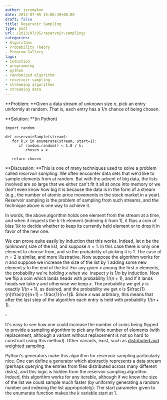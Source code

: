 ```yaml
---
author: jeremykun
date: 2013-07-05 15:00:49+00:00
draft: false
title: Reservoir Sampling
type: post
url: /2013/07/05/reservoir-sampling/
categories:
- Algorithms
- Probability Theory
- Program Gallery
tags:
- induction
- programming
- python
- randomized algorithm
- reservoir sampling
- streaming algorithms
- streaming data
---
```


**Problem: **Given a data stream of unknown size $n$, pick an entry uniformly at random. That is, each entry has a $1/n$ chance of being chosen.

**Solution: **(in Python)

    
    import random
    
    def reservoirSample(stream):
       for k,x in enumerate(stream, start=1):
          if random.random() < 1.0 / k:
             chosen = x
    
       return chosen


**Discussion: **This is one of many techniques used to solve a problem called _reservoir sampling_. We often encounter data sets that we'd like to sample elements from at random. But with the advent of big data, the lists involved are so large that we either can't fit it all at once into memory or we don't even know how big it is because the data is in the form of a stream (e.g., the number of atomic price movements in the stock market in a year). Reservoir sampling is the problem of sampling from such streams, and the technique above is one way to achieve it.

In words, the above algorithm holds one element from the stream at a time, and when it inspects the $k$-th element (indexing $k$ from 1), it flips a coin of bias $1/k$ to decide whether to keep its currently held element or to drop it in favor of the new one.

We can prove quite easily by induction that this works. Indeed, let $n$ be the (unknown) size of the list, and suppose $n=1$. In this case there is only one element to choose from, and so the probability of picking it is 1. The case of $n=2$ is similar, and more illustrative. Now suppose the algorithm works for $n$ and suppose we increase the size of the list by 1 adding some new element $y$ to the end of the list. For any given $x$ among the first $n$ elements, the probability we're holding $x$ when we  inspect $y$ is $1/n$ by induction. Now we flip a coin which lands heads with probability $1/(n+1)$, and if it lands heads we take $y$ and otherwise we keep $x$. The probability we get $y$ is exactly $1/(n+1)$, as desired, and the probability we get $x$ is $\frac{1}{n}\frac{n}{n+1} = \frac{1}{n+1}$. Since $x$ was arbitrary, this means that after the last step of the algorithm each entry is held with probability $1/(n+1)$.


$\square$


It's easy to see how one could increase the number of coins being flipped to provide a sampling algorithm to pick any finite number of elements (with replacement, although a variant without replacement is not so hard to construct using this method). Other variants, exist, such as [distributed and weighted sampling](http://gregable.com/2007/10/reservoir-sampling.html).

Python's generators make this algorithm for reservoir sampling particularly nice. One can define a generator which abstractly represents a data stream (perhaps querying the entries from files distributed across many different disks), and this logic is hidden from the reservoir sampling algorithm. Indeed, this algorithm works for any iterable, although if we knew the size of the list we could sample much faster (by uniformly generating a random number and indexing the list appropriately). The start parameter given to the enumerate function makes the $k$ variable start at 1.

